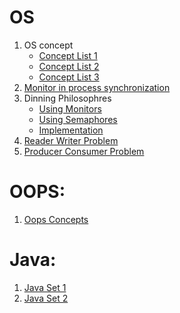 

# OS

1. OS concept 
   * [Concept List 1](https://www.geeksforgeeks.org/last-minute-notes-operating-systems/)
   * [Concept List 2](https://www.geeksforgeeks.org/commonly-asked-operating-systems-interview-questions/)
   * [Concept List 3](https://www.interviewbit.com/operating-system-interview-questions/)
2. [Monitor in process synchronization](https://www.geeksforgeeks.org/monitors-in-process-synchronization/)
3. Dinning Philosophres
    * [Using Monitors](https://www.geeksforgeeks.org/dining-philosophers-solution-using-monitors/)
    * [Using Semaphores](https://www.geeksforgeeks.org/dining-philosopher-problem-using-semaphores/)
    * [Implementation](https://hasitha-chandula.medium.com/the-dining-philosophers-problem-solution-in-java-223daf103c2)
4. [Reader Writer Problem](https://www.geeksforgeeks.org/readers-writers-problem-set-1-introduction-and-readers-preference-solution/)
5. [Producer Consumer Problem](https://www.geeksforgeeks.org/producer-consumer-problem-using-semaphores-set-1/)


# OOPS:
1. [Oops Concepts](https://www.geeksforgeeks.org/commonly-asked-oop-interview-questions/)

# Java:
1. [Java Set 1](https://www.geeksforgeeks.org/commonly-asked-java-programming-interview-questions-set-1/)
2. [Java Set 2](https://www.geeksforgeeks.org/commonly-asked-java-programming-interview-questions-set-2/)
